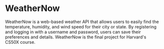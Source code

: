 # WeatherNow
WeatherNow is a web-based weather API that allows users to easily find the temperature, humidity, and wind speed for their city or state. By registering and logging in with a username and password, users can save their preferences and details. WeatherNow is the final project for Harvard's CS50X course.
